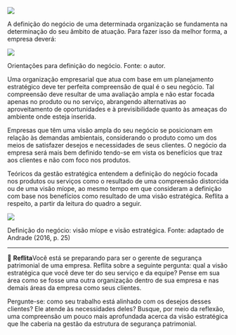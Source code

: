 [![](https://ampli-images.s3.amazonaws.com/production/860764b0-7576-45a7-b0fc-d68b75961fcf/original)](https://ampli-images.s3.amazonaws.com/production/860764b0-7576-45a7-b0fc-d68b75961fcf/original)

A definição do negócio de uma determinada organização se fundamenta na determinação do seu âmbito de atuação. Para fazer isso da melhor forma, a empresa deverá:

[![](https://ampli-images.s3.amazonaws.com/production/52f65a6c-1c60-4872-9eab-0e43aa17ba3c/original)](https://ampli-images.s3.amazonaws.com/production/52f65a6c-1c60-4872-9eab-0e43aa17ba3c/original)

Orientações para definição do negócio. Fonte: o autor.

Uma organização empresarial que atua com base em um planejamento estratégico deve ter perfeita compreensão de qual é o seu negócio. Tal compreensão deve resultar de uma avaliação ampla e não estar focada apenas no produto ou no serviço, abrangendo alternativas ao aproveitamento de oportunidades e à previsibilidade quanto às ameaças do ambiente onde esteja inserida.

Empresas que têm uma visão ampla do seu negócio se posicionam em relação às demandas ambientais, considerando o produto como um dos meios de satisfazer desejos e necessidades de seus clientes. O negócio da empresa será mais bem definido tendo-se em vista os benefícios que traz aos clientes e não com foco nos produtos.

Teóricos da gestão estratégica entendem a definição do negócio focada nos produtos ou serviços como o resultado de uma compreensão distorcida ou de uma visão míope, ao mesmo tempo em que consideram a definição com base nos benefícios como resultado de uma visão estratégica. Reflita a respeito, a partir da leitura do quadro a seguir.

[![](https://ampli-images.s3.amazonaws.com/production/c5bc2013-437b-42f7-bacd-8ad06b3d266c/original)](https://ampli-images.s3.amazonaws.com/production/c5bc2013-437b-42f7-bacd-8ad06b3d266c/original)

Definição do negócio: visão míope e visão estratégica. Fonte: adaptado de Andrade (2016, p. 25)

______

**💭** **Reflita**Você está se preparando para ser o gerente de segurança patrimonial de uma empresa. Reflita sobre a seguinte pergunta: qual a visão estratégica que você deve ter do seu serviço e da equipe? Pense em sua área como se fosse uma outra organização dentro de sua empresa e nas demais áreas da empresa como seus clientes.

Pergunte-se: como seu trabalho está alinhado com os desejos desses clientes? Ele atende às necessidades deles? Busque, por meio da reflexão, uma compreensão um pouco mais aprofundada acerca da visão estratégica que lhe caberia na gestão da estrutura de segurança patrimonial.